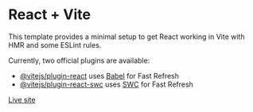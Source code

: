 # React + Vite

This template provides a minimal setup to get React working in Vite with HMR and some ESLint rules.

Currently, two official plugins are available:

- [@vitejs/plugin-react](https://github.com/vitejs/vite-plugin-react/blob/main/packages/plugin-react/README.md) uses [Babel](https://babeljs.io/) for Fast Refresh
- [@vitejs/plugin-react-swc](https://github.com/vitejs/vite-plugin-react-swc) uses [SWC](https://swc.rs/) for Fast Refresh



[Live site](https://my-portfolio-9019e.web.app/?fbclid=IwAR3UB56mgSu1ir35X4IHxLPdJLMnpGcYPYslA5Zmd2ZrYxmCgrIPoE7GMfM)
